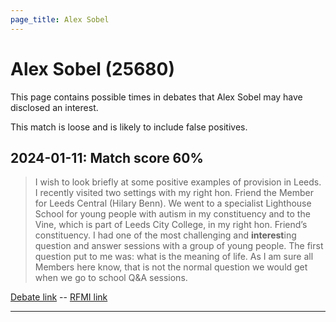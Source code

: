```yaml
---
page_title: Alex Sobel
---
```


# Alex Sobel  (25680)

This page contains possible times in debates that Alex Sobel may have disclosed an interest.

This match is loose and is likely to include false positives. 



## 2024-01-11: Match score 60%

>I wish to look briefly at some positive examples of provision in Leeds. I recently visited two settings with my right hon. Friend the Member for Leeds Central (Hilary Benn). We went to a specialist Lighthouse School for young people with autism in my constituency and to the Vine, which is part of Leeds City College, in my right hon. Friend’s constituency. I had one of the most challenging and **interest**ing question and answer sessions with a group of young people. The first question put to me was: what is the meaning of life. As I am sure all Members here know, that is not the normal question we would get when we go to school Q&A sessions.

[Debate link](https://www.theyworkforyou.com/debates/?id=2024-01-11b.487.0)  --  [RFMI link](https://www.theyworkforyou.com/mp/25680/register)


---

